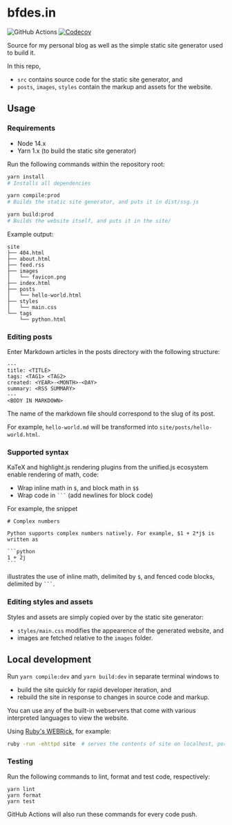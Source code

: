 # bfdes.in

![GitHub Actions](https://github.com/bfdes/bfdes.in/workflows/Test/badge.svg)
[![Codecov](https://codecov.io/gh/bfdes/bfdes.in/branch/master/graph/badge.svg)](https://codecov.io/gh/bfdes/bfdes.in)

Source for my personal blog as well as the simple static site generator used to build it. 

In this repo,
- `src` contains source code for the static site generator, and 
- `posts`, `images`, `styles` contain the markup and assets for the website.

## Usage

### Requirements

- Node 14.x
- Yarn 1.x (to build the static site generator)

Run the following commands within the repository root:

```bash
yarn install
# Installs all dependencies

yarn compile:prod
# Builds the static site generator, and puts it in dist/ssg.js

yarn build:prod
# Builds the website itself, and puts it in the site/
```

Example output:

```
site
├── 404.html
├── about.html
├── feed.rss
├── images
│   └── favicon.png
├── index.html
├── posts
│   └── hello-world.html
├── styles
│   └── main.css
└── tags
    └── python.html    
```

### Editing posts

Enter Markdown articles in the posts directory with the following structure:

```
---
title: <TITLE>
tags: <TAG1> <TAG2>
created: <YEAR>-<MONTH>-<DAY>
summary: <RSS SUMMARY>
---
<BODY IN MARKDOWN>
```

The name of the markdown file should correspond to the slug of its post.

For example, `hello-world.md` will be transformed into `site/posts/hello-world.html`.

### Supported syntax

KaTeX and highlight.js rendering plugins from the unified.js ecosystem enable rendering of math, code:

- Wrap inline math in `$`, and block math in `$$`
- Wrap code in ` ``` ` (add newlines for block code)

For example, the snippet

````
# Complex numbers

Python supports complex numbers natively. For example, $1 + 2*j$ is written as

```python
1 + 2j
```
````

illustrates the use of inline math, delimited by `$`, and fenced code blocks, delimited by ` ``` `.

### Editing styles and assets

Styles and assets are simply copied over by the static site generator:
 - `styles/main.css` modifies the appearence of the generated website, and
 - images are fetched relative to the `images` folder. 

## Local development

Run `yarn compile:dev` and `yarn build:dev` in separate terminal windows to
- build the site quickly for rapid developer iteration, and
- rebuild the site in response to changes in source code and markup.

You can use any of the built-in webservers that come with various interpreted languages to view the website. 

Using [Ruby's WEBRick](https://github.com/ruby/webrick), for example:

```bash
ruby -run -ehttpd site  # serves the contents of site on localhost, port 8080
```

### Testing

Run the following commands to lint, format and test code, respectively:

```plaintext
yarn lint
yarn format
yarn test
```

GitHub Actions will also run these commands for every code push.
